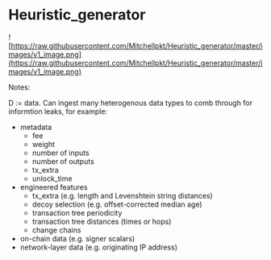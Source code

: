# Heuristic_generator

![https://raw.githubusercontent.com/Mitchellpkt/Heuristic_generator/master/images/v1_image.png](https://raw.githubusercontent.com/Mitchellpkt/Heuristic_generator/master/images/v1_image.png)

Notes:

D := data. Can ingest many heterogenous data types to comb through for informtion leaks, for example:

- metadata 
  - fee
  - weight
  - number of inputs
  - number of outputs
  - tx_extra
  - unlock_time
- engineered features
  - tx_extra (e.g. length and Levenshtein string distances)
  - decoy selection (e.g. offset-corrected median age)
  - transaction tree periodicity
  - transaction tree distances (times or hops)
  - change chains
- on-chain data (e.g. signer scalars)
- network-layer data (e.g. originating IP address)
